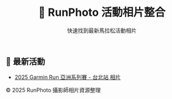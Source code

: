 <!DOCTYPE html>
<html lang="zh-TW">
<head>
  <meta charset="UTF-8">
  <meta name="viewport" content="width=device-width, initial-scale=1.0">
  <title>馬拉松路跑活動相片整合</title>
  <meta name="description" content="整合好拍、瘋迷、Zsport、捷安等平台，快速找到最新的馬拉松活動相片。">
  <link rel="stylesheet" href="assets/style.css">

  <!-- Open Graph -->
  <meta property="og:title" content="馬拉松路跑活動相片整合">
  <meta property="og:description" content="整合好拍、瘋迷、Zsport、捷安等平台，快速找到最新的馬拉松活動相片。">
  <meta property="og:type" content="website">
  <meta property="og:url" content="https://drg0.github.io/runphoto-site/">
  <meta property="og:image" content="https://drg0.github.io/runphoto-site/assets/sample.jpg">
</head>
<body>
  <header>
    <h1>🏃 RunPhoto 活動相片整合</h1>
    <p>快速找到最新馬拉松活動相片</p>
  </header>

  <main>
    <h2>📅 最新活動</h2>
    <ul>
      <li><a href="garmin_run_taipei.html">2025 Garmin Run 亞洲系列賽 - 台北站 相片</a></li>
    </ul>
  </main>

  <footer>
    <p>© 2025 RunPhoto 攝影師相片資源整理</p>
  </footer>
</body>
</html>

